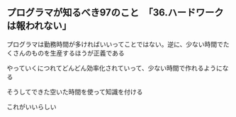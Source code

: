 ## プログラマが知るべき97のこと　「36.ハードワークは報われない」
プログラマは勤務時間が多ければいいってことではない。逆に、少ない時間でたくさんのものを生産するほうが正義である

やっていくにつれてどんどん効率化されていって、少ない時間で作れるようになる

そうしてできた空いた時間を使って知識を付ける

これがいいらしい
